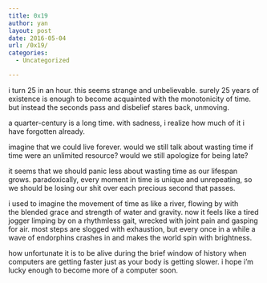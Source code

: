 ```yaml
---
title: 0x19
author: yan
layout: post
date: 2016-05-04
url: /0x19/
categories:
  - Uncategorized

---
```

<p class="p1">
  i turn 25 in an hour. this seems strange and unbelievable. surely 25 years of existence is enough to become acquainted with the monotonicity of time. but instead the seconds pass and disbelief stares back, unmoving.
</p>

<p class="p1">
  a quarter-century is a long time. with sadness, i realize how much of it i have forgotten already.
</p>

<p class="p1">
  imagine that we could live forever. would we still talk about wasting time if time were an unlimited resource? would we still apologize for being late?
</p>

<p class="p1">
  it seems that we should panic less about wasting time as our lifespan grows. paradoxically, every moment in time is unique and unrepeating, so we should be losing our shit over each precious second that passes.
</p>

<p class="p1">
  i used to imagine the movement of time as like a river, flowing by with the blended grace and strength of water and gravity. now it feels like a tired jogger limping by on a rhythmless gait, wrecked with joint pain and gasping for air. most steps are slogged with exhaustion, but every once in a while a wave of endorphins crashes in and makes the world spin with brightness.
</p>

<p class="p1">
  how unfortunate it is to be alive during the brief window of history when computers are getting faster just as your body is getting slower. i hope i’m lucky enough to become more of a computer soon.
</p>